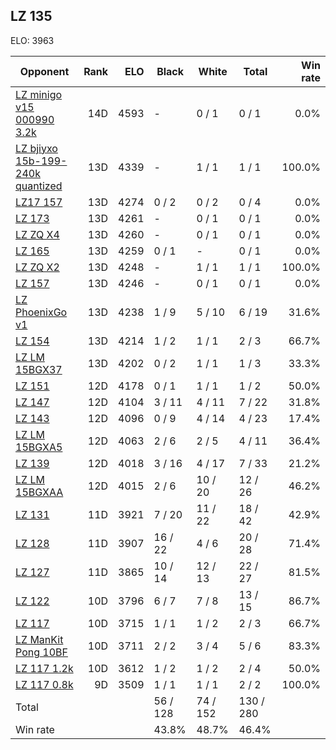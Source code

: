 ## LZ 135 ##

ELO: 3963

Opponent | Rank | ELO | Black | White | Total | Win rate
---------|-----:|----:|-------|-------|-------|-------:
[LZ minigo v15 000990 3.2k](LZ%20minigo%20v15%20000990%203.2k.md) | 14D | 4593 | - | 0 / 1 | 0 / 1 | 0.0%
[LZ bjiyxo 15b-199-240k quantized](LZ%20bjiyxo%2015b-199-240k%20quantized.md) | 13D | 4339 | - | 1 / 1 | 1 / 1 | 100.0%
[LZ17 157](LZ17%20157.md) | 13D | 4274 | 0 / 2 | 0 / 2 | 0 / 4 | 0.0%
[LZ 173](LZ%20173.md) | 13D | 4261 | - | 0 / 1 | 0 / 1 | 0.0%
[LZ ZQ X4](LZ%20ZQ%20X4.md) | 13D | 4260 | - | 0 / 1 | 0 / 1 | 0.0%
[LZ 165](LZ%20165.md) | 13D | 4259 | 0 / 1 | - | 0 / 1 | 0.0%
[LZ ZQ X2](LZ%20ZQ%20X2.md) | 13D | 4248 | - | 1 / 1 | 1 / 1 | 100.0%
[LZ 157](LZ%20157.md) | 13D | 4246 | - | 0 / 1 | 0 / 1 | 0.0%
[LZ PhoenixGo v1](LZ%20PhoenixGo%20v1.md) | 13D | 4238 | 1 / 9 | 5 / 10 | 6 / 19 | 31.6%
[LZ 154](LZ%20154.md) | 13D | 4214 | 1 / 2 | 1 / 1 | 2 / 3 | 66.7%
[LZ LM 15BGX37](LZ%20LM%2015BGX37.md) | 13D | 4202 | 0 / 2 | 1 / 1 | 1 / 3 | 33.3%
[LZ 151](LZ%20151.md) | 12D | 4178 | 0 / 1 | 1 / 1 | 1 / 2 | 50.0%
[LZ 147](LZ%20147.md) | 12D | 4104 | 3 / 11 | 4 / 11 | 7 / 22 | 31.8%
[LZ 143](LZ%20143.md) | 12D | 4096 | 0 / 9 | 4 / 14 | 4 / 23 | 17.4%
[LZ LM 15BGXA5](LZ%20LM%2015BGXA5.md) | 12D | 4063 | 2 / 6 | 2 / 5 | 4 / 11 | 36.4%
[LZ 139](LZ%20139.md) | 12D | 4018 | 3 / 16 | 4 / 17 | 7 / 33 | 21.2%
[LZ LM 15BGXAA](LZ%20LM%2015BGXAA.md) | 12D | 4015 | 2 / 6 | 10 / 20 | 12 / 26 | 46.2%
[LZ 131](LZ%20131.md) | 11D | 3921 | 7 / 20 | 11 / 22 | 18 / 42 | 42.9%
[LZ 128](LZ%20128.md) | 11D | 3907 | 16 / 22 | 4 / 6 | 20 / 28 | 71.4%
[LZ 127](LZ%20127.md) | 11D | 3865 | 10 / 14 | 12 / 13 | 22 / 27 | 81.5%
[LZ 122](LZ%20122.md) | 10D | 3796 | 6 / 7 | 7 / 8 | 13 / 15 | 86.7%
[LZ 117](LZ%20117.md) | 10D | 3715 | 1 / 1 | 1 / 2 | 2 / 3 | 66.7%
[LZ ManKit Pong 10BF](LZ%20ManKit%20Pong%2010BF.md) | 10D | 3711 | 2 / 2 | 3 / 4 | 5 / 6 | 83.3%
[LZ 117 1.2k](LZ%20117%201.2k.md) | 10D | 3612 | 1 / 2 | 1 / 2 | 2 / 4 | 50.0%
[LZ 117 0.8k](LZ%20117%200.8k.md) | 9D | 3509 | 1 / 1 | 1 / 1 | 2 / 2 | 100.0%
Total | | | 56 / 128 | 74 / 152 | 130 / 280 | 
Win rate| | | 43.8% | 48.7% | 46.4% | 
